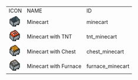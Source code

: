 <table>
	<tablebody>
		<tr>
			<td>ICON</td>
			<td>NAME</td>
			<td>ID</td>
		</tr>
		<tr>
			<td><img src="mc_icon/transportation/minecart.png"></td>
			<td>Minecart</td>
			<td>minecart</td>
		</tr>
		<tr>
			<td><img src="mc_icon/transportation/tnt_minecart.png"></td>
			<td>Minecart with TNT</td>
			<td>tnt_minecart</td>
		</tr>
		<tr>
			<td><img src="mc_icon/transportation/chest_minecart.png"></td>
			<td>Minecart with Chest</td>
			<td>chest_minecart</td>
		</tr>
		<tr>
			<td><img src="mc_icon/transportation/furnace_minecart.png"></td>
			<td>Minecart with Furnace</td>
			<td>furnace_minecart</td>
		</tr>
	</tablebody>
</table>